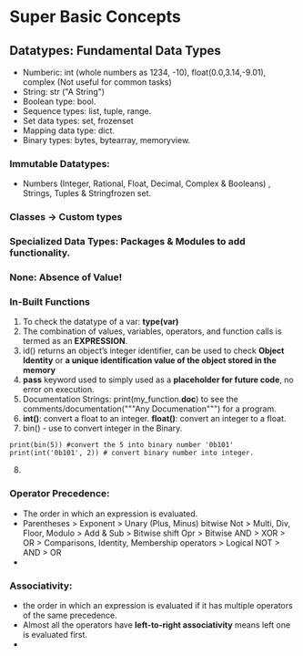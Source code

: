 # Super Basic Concepts

## Datatypes: Fundamental Data Types

- Numberic:
  int (whole numbers as 1234, -10), float(0.0,3.14,-9.01), complex (Not useful for common tasks)
- String: str ("A String")
- Boolean type: bool.
- Sequence types: list, tuple, range.
- Set data types: set, frozenset
- Mapping data type: dict.
- Binary types: bytes, bytearray, memoryview.


### Immutable Datatypes:
- Numbers (Integer, Rational, Float, Decimal, Complex & Booleans) , Strings, Tuples & Stringfrozen set.

### Classes -> Custom types

### Specialized Data Types: Packages & Modules to add functionality.

### None:  Absence of Value!

### In-Built Functions
1. To check the datatype of a var: **type(var)**
2. The combination of values, variables, operators, and function calls is termed as an **EXPRESSION**.
3. id() returns an object’s integer identifier, can be used to check **Object Identity** or **a unique identification value of the object stored in the memory**
4. **pass** keyword used to simply used as a **placeholder for future code**, no error on execution.
5. Documentation Strings: print(my_function.__doc__) to see the comments/documentation("""Any Documenation""") for a program.
6. **int()**: convert a float to an integer.
   **float()**: convert an integer to a float.
7. bin() - use to convert integer in the Binary.
```eg.
print(bin(5)) #convert the 5 into binary number '0b101'
print(int('0b101', 2)) # convert binary number into integer.
```
8. 



### Operator Precedence:
- The order in which an expression is evaluated.
- Parentheses > Exponent > Unary (Plus, Minus) bitwise Not > Multi, Div, Floor, Modulo > Add & Sub > Bitwise shift Opr > Bitwise AND > XOR > OR > Comparisons, Identity, Membership operators > Logical NOT > AND > OR
- 

### Associativity: 
- the order in which an expression is evaluated if it has multiple operators of the same precedence.
- Almost all the operators have **left-to-right associativity** means left one is evaluated first.
- 

 






[^1]:Bytecode is computer object code that an interpreter converts into binary machine code so it can be read by a computer's hardware processor. The interpreter is typically implemented as a virtual machine (VM) that translates the bytecode for the target platform.
